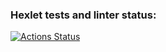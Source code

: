 ### Hexlet tests and linter status:
[![Actions Status](https://github.com/jprestor/backend-project-lvl4/workflows/hexlet-check/badge.svg)](https://github.com/jprestor/backend-project-lvl4/actions)